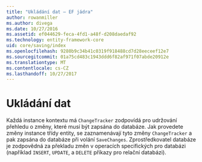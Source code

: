 ```yaml
---
title: "Ukládání dat – EF jádra"
author: rowanmiller
ms.author: divega
ms.date: 10/27/2016
ms.assetid: ef044629-feca-4fd1-a48f-d208daedaf92
ms.technology: entity-framework-core
uid: core/saving/index
ms.openlocfilehash: 9280b9c34b41c0319f918488cd7d28eeceef12e7
ms.sourcegitcommit: 01a75cd483c1943ddd6f82af971f07abde20912e
ms.translationtype: MT
ms.contentlocale: cs-CZ
ms.lasthandoff: 10/27/2017
---
```

# <a name="saving-data"></a>Ukládání dat

Každá instance kontextu má `ChangeTracker` zodpovídá pro udržování přehledu o změny, které musí být zapsána do databáze. Jak provedete změny instance třídy entity, se zaznamenávají tyto změny `ChangeTracker` a pak zapsána do databáze při volání `SaveChanges`. Zprostředkovatel databáze je zodpovědná za překladu změn v operacích specifických pro databázi (například `INSERT`, `UPDATE`, a `DELETE` příkazy pro relační databázi).
